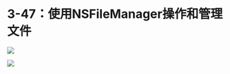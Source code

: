 # 3-47：使用NSFileManager操作和管理文件

![](https://gitlab.com/kiriha/my-public-pictures/-/raw/main/pictures/2024/06/17_22_10_21_202406172210378.png)

![](https://gitlab.com/kiriha/my-public-pictures/-/raw/main/pictures/2024/06/17_22_11_19_202406172211712.png)
